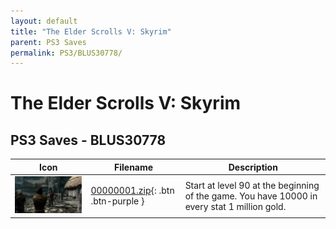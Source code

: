 ```yaml
---
layout: default
title: "The Elder Scrolls V: Skyrim"
parent: PS3 Saves
permalink: PS3/BLUS30778/
---
```

# The Elder Scrolls V: Skyrim

## PS3 Saves - BLUS30778

| Icon | Filename | Description |
|------|----------|-------------|
| ![The Elder Scrolls V: Skyrim](ICON0.PNG) | [00000001.zip](00000001.zip){: .btn .btn-purple } | Start at level 90 at the beginning of the game. You have 10000 in every stat 1 million gold. |
